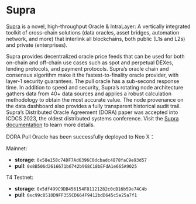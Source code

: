 # Supra

[Supra](https://supra.com) is a novel, high-throughput Oracle & IntraLayer: A vertically integrated toolkit of cross-chain solutions (data oracles, asset bridges, automation network, and more) that interlink all blockchains, both public (L1s and L2s) and private (enterprises).

Supra provides decentralized oracle price feeds that can be used for both on-chain and off-chain use cases such as spot and perpetual DEXes, lending protocols, and payment protocols. Supra’s oracle chain and consensus algorithm make it the fastest-to-finality oracle provider, with layer-1 security guarantees. The pull oracle has a sub-second response time. In addition to speed and security, Supra’s rotating node architecture gathers data from 40+ data sources and applies a robust calculation methodology to obtain the most accurate value. The node provenance on the data dashboard also provides a fully transparent historical audit trail. Supra’s Distributed Oracle Agreement (DORA) paper was accepted into ICDCS 2023, the oldest distributed systems conference. Visit the [Supra documentation](https://supra.com/docs/overview/) to learn more details.

DORA Pull Oracle has been successfully deployed to Neo X：&#x20;

Mainnet:

* **storage**: `0x58e158c74DF7Ad6396C0dcbadc4878faC9e93d57`
* **pull**: `0x8B506d2616671b6742b968C18bEFdA1e665A9025`

T4 Testnet:

* **storage**: `0x5df499C9DB456154F81121282c0cB16b59e74C4b`
* **pull**: `0xc99c8510D9FF355CD664F9412bdD645c5e25a7f1`
